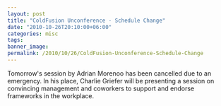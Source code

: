 ```yaml
---
layout: post
title: "ColdFusion Unconference - Schedule Change"
date: "2010-10-26T20:10:00+06:00"
categories: misc 
tags: 
banner_image: 
permalink: /2010/10/26/ColdFusion-Unconference-Schedule-Change
---
```


Tomorrow's session by Adrian Morenoo has been cancelled due to an emergency. In his place, Charlie Griefer will be presenting a session on convincing management and coworkers to support and endorse frameworks in the workplace.